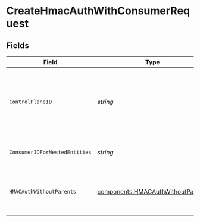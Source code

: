 # CreateHmacAuthWithConsumerRequest


## Fields

| Field                                                                                  | Type                                                                                   | Required                                                                               | Description                                                                            | Example                                                                                |
| -------------------------------------------------------------------------------------- | -------------------------------------------------------------------------------------- | -------------------------------------------------------------------------------------- | -------------------------------------------------------------------------------------- | -------------------------------------------------------------------------------------- |
| `ControlPlaneID`                                                                       | *string*                                                                               | :heavy_check_mark:                                                                     | The UUID of your control plane. This variable is available in the Konnect manager      | 9524ec7d-36d9-465d-a8c5-83a3c9390458                                                   |
| `ConsumerIDForNestedEntities`                                                          | *string*                                                                               | :heavy_check_mark:                                                                     | Consumer ID for nested entities                                                        | f28acbfa-c866-4587-b688-0208ac24df21                                                   |
| `HMACAuthWithoutParents`                                                               | [components.HMACAuthWithoutParents](../../models/components/hmacauthwithoutparents.md) | :heavy_check_mark:                                                                     | Description of new HMAC-auth credential for creation                                   |                                                                                        |